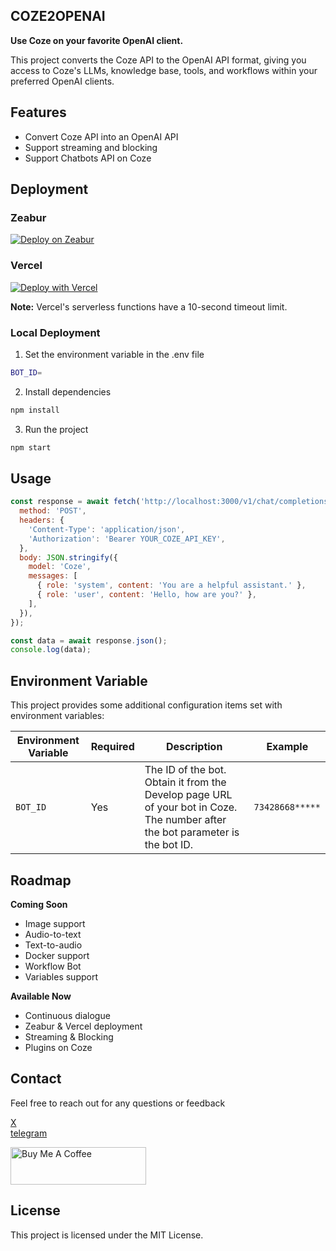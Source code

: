 ## COZE2OPENAI
**Use Coze on your favorite OpenAI client.**

This project converts the Coze API to the OpenAI API format, giving you access to Coze's LLMs, knowledge base, tools, and workflows within your preferred OpenAI clients.


## Features
- Convert Coze API into an OpenAI API
- Support streaming and blocking
- Support Chatbots API on Coze

## Deployment
### Zeabur
[![Deploy on Zeabur](https://zeabur.com/button.svg)](https://zeabur.com/templates/92RLEZ?referralCode=fatwang2)

### Vercel
[![Deploy with Vercel](https://vercel.com/button)](https://vercel.com/new/clone?repository-url=https://github.com/fatwang2/Coze2openai&env=Coze_API_URL&envDescription=https://api.Coze.ai/v1)

**Note:** Vercel's serverless functions have a 10-second timeout limit.


### Local Deployment
1. Set the environment variable in the .env file
```bash
BOT_ID=
```

2. Install dependencies 
```bash
npm install
```

3. Run the project
```bash
npm start
```

## Usage
```JavaScript
const response = await fetch('http://localhost:3000/v1/chat/completions', {
  method: 'POST',
  headers: {
    'Content-Type': 'application/json',
    'Authorization': 'Bearer YOUR_COZE_API_KEY',
  },
  body: JSON.stringify({
    model: 'Coze',
    messages: [
      { role: 'system', content: 'You are a helpful assistant.' },
      { role: 'user', content: 'Hello, how are you?' },
    ],
  }),
});

const data = await response.json();
console.log(data);
```
## Environment Variable
This project provides some additional configuration items set with environment variables:

| Environment Variable | Required | Description                                                                                                                                                               | Example                                                                                                              |
| -------------------- | -------- | ------------------------------------------------------------------------------------------------------------------------------------------------------------------------- | -------------------------------------------------------------------------------------------------------------------- |
| `BOT_ID`     | Yes      | The ID of the bot. Obtain it from the Develop page URL of your bot in Coze. The number after the bot parameter is the bot ID.| `73428668*****`|

## Roadmap
**Coming Soon**
*   Image support
*   Audio-to-text
*   Text-to-audio
*   Docker support
*   Workflow Bot
*   Variables support

**Available Now**
*   Continuous dialogue
*   Zeabur & Vercel deployment
*   Streaming & Blocking
*   Plugins on Coze

## Contact
Feel free to reach out for any questions or feedback

[X](https://sum4all.site/twitter)\
[telegram](https://sum4all.site/telegram)

<a href="https://www.buymeacoffee.com/fatwang2" target="_blank"><img src="https://cdn.buymeacoffee.com/buttons/v2/default-yellow.png" alt="Buy Me A Coffee" style="height: 60px !important;width: 217px !important;" ></a>

## License
This project is licensed under the MIT License.
